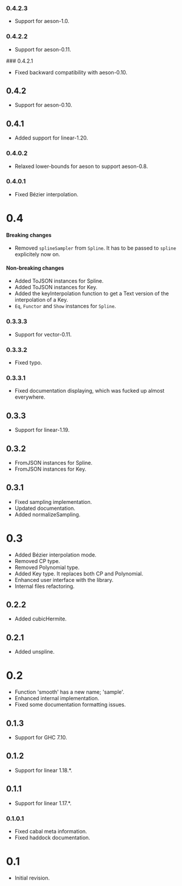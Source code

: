 ### 0.4.2.3

- Support for aeson-1.0.

### 0.4.2.2

- Support for aeson-0.11.

### 0.4.2.1

- Fixed backward compatibility with aeson-0.10.

## 0.4.2

- Support for aeson-0.10.

## 0.4.1

- Added support for linear-1.20.

### 0.4.0.2

- Relaxed lower-bounds for aeson to support aeson-0.8.

### 0.4.0.1

- Fixed Bézier interpolation.

# 0.4

#### Breaking changes

- Removed `splineSampler` from `Spline`. It has to be passed to `spline`
  explicitely now on.

#### Non-breaking changes

- Added ToJSON instances for Spline.
- Added ToJSON instances for Key.
- Added the keyInterpolation function to get a Text version of the
  interpolation of a Key.
- `Eq`, `Functor` and `Show` instances for `Spline`.

### 0.3.3.3

- Support for vector-0.11.

### 0.3.3.2

- Fixed typo.

### 0.3.3.1

- Fixed documentation displaying, which was fucked up almost everywhere.

## 0.3.3

- Support for linear-1.19.

## 0.3.2

- FromJSON instances for Spline.
- FromJSON instances for Key.

## 0.3.1

- Fixed sampling implementation.
- Updated documentation.
- Added normalizeSampling.

# 0.3

- Added Bézier interpolation mode.
- Removed CP type.
- Removed Polynomial type.
- Added Key type. It replaces both CP and Polynomial.
- Enhanced user interface with the library.
- Internal files refactoring.

## 0.2.2

- Added cubicHermite.

## 0.2.1

- Added unspline.

# 0.2

- Function 'smooth' has a new name; 'sample'.
- Enhanced internal implementation.
- Fixed some documentation formatting issues.

## 0.1.3

- Support for GHC 7.10.

## 0.1.2

- Support for linear 1.18.*.

## 0.1.1

- Support for linear 1.17.*.

### 0.1.0.1

- Fixed cabal meta information.
- Fixed haddock documentation.

# 0.1

- Initial revision.
